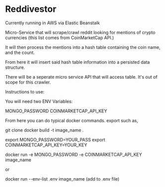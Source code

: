# Reddivestor

Currently running in AWS via Elastic Beanstalk

Micro-Service that will scrape/crawl reddit looking for mentions of crypto currencies (this list comes from CoinMarketCap API.)

It will then process the mentions into a hash table containing the coin name, and the count. 

From here it will insert said hash table information into a persisted data structure.

There will be a seperate micro service API that will access table. It's out of scope for this crawler. 


Instructions to use:

You will need two ENV Variables:

  MONGO_PASSWORD
  COINMARKETCAP_API_KEY

From here you can do typical docker commands. export such as,


git clone
docker build -t image_name .

export MONGO_PASSWORD=YOUR_PASS
export COINMARKETCAP_API_KEY=YOUR_KEY

docker run -e MONGO_PASSWORD -e COINMARKETCAP_API_KEY image_name

or 

docker run --env-list .env image_name (add to .env file)
